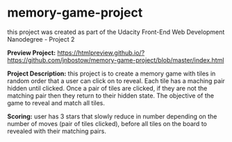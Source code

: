 # memory-game-project
this project was created as part of the Udacity Front-End Web Development Nanodegree - Project 2

__**Preview Project:**__ https://htmlpreview.github.io/?https://github.com/jnbostow/memory-game-project/blob/master/index.html

__**Project Description:**__ this project is to create a memory game with tiles in random order that a user can click on to reveal.  Each tile has a maching pair hidden until clicked.  Once a pair of tiles are clicked, if they are not the matching pair then they return to their hidden state.  The objective of the game to reveal and match all tiles.

__**Scoring:**__ user has 3 stars that slowly reduce in number depending on the number of moves (pair of tiles clicked), before all tiles on the board to revealed with their matching pairs. 

